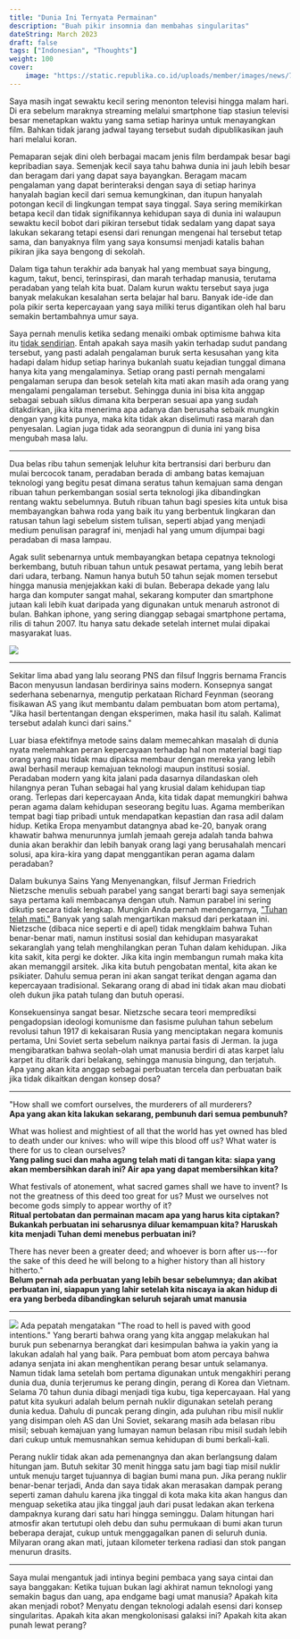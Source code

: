 ```yaml
---
title: "Dunia Ini Ternyata Permainan"
description: "Buah pikir insomnia dan membahas singularitas"
dateString: March 2023
draft: false
tags: ["Indonesian", "Thoughts"]
weight: 100
cover:
    image: "https://static.republika.co.id/uploads/member/images/news/7f5lbglpbx.jpg"
---
```

Saya masih ingat sewaktu kecil sering menonton televisi hingga malam hari. Di era sebelum maraknya streaming melalui smartphone tiap stasiun televisi besar menetapkan waktu yang sama setiap harinya untuk menayangkan film. Bahkan tidak jarang jadwal tayang tersebut sudah dipublikasikan jauh hari melalui koran.

Pemaparan sejak dini oleh berbagai macam jenis film berdampak besar bagi kepribadian saya. Semenjak kecil saya tahu bahwa dunia ini jauh lebih besar dan beragam dari yang dapat saya bayangkan. Beragam macam pengalaman yang dapat berinteraksi dengan saya di setiap harinya hanyalah bagian kecil dari semua kemungkinan, dan itupun hanyalah potongan kecil di lingkungan tempat saya tinggal. Saya sering memikirkan betapa kecil dan tidak signifikannya kehidupan saya di dunia ini walaupun sewaktu kecil bobot dari pikiran tersebut tidak sedalam yang dapat saya lakukan sekarang tetapi esensi dari renungan mengenai hal tersebut tetap sama, dan banyaknya film yang saya konsumsi menjadi katalis bahan pikiran jika saya bengong di sekolah.

Dalam tiga tahun terakhir ada banyak hal yang membuat saya bingung, kagum, takut, benci, terinspirasi, dan marah terhadap manusia, terutama peradaban yang telah kita buat. Dalam kurun waktu tersebut saya juga banyak melakukan kesalahan serta belajar hal baru. Banyak ide-ide dan pola pikir serta kepercayaan yang saya miliki terus digantikan oleh hal baru semakin bertambahnya umur saya.

Saya pernah menulis ketika sedang menaiki ombak optimisme bahwa kita itu [tidak sendirian](https://oatlayers.wordpress.com/2022/06/05/kamu-gak-sendirian-kok/). Entah apakah saya masih yakin terhadap sudut pandang tersebut, yang pasti adalah pengalaman buruk serta kesusahan yang kita hadapi dalam hidup setiap harinya bukanlah suatu kejadian tunggal dimana hanya kita yang mengalaminya. Setiap orang pasti pernah mengalami pengalaman serupa dan besok setelah kita mati akan masih ada orang yang mengalami pengalaman tersebut. Sehingga dunia ini bisa kita anggap sebagai sebuah siklus dimana kita berperan sesuai apa yang sudah ditakdirkan, jika kita menerima apa adanya dan berusaha sebaik mungkin dengan yang kita punya, maka kita tidak akan diselimuti rasa marah dan penyesalan. Lagian juga tidak ada seorangpun di dunia ini yang bisa mengubah masa lalu.

---
Dua belas ribu tahun semenjak leluhur kita bertransisi dari berburu dan mulai bercocok tanam, peradaban berada di ambang batas kemajuan teknologi yang begitu pesat dimana seratus tahun kemajuan sama dengan ribuan tahun perkembangan sosial serta teknologi jika dibandingkan rentang waktu sebelumnya. Butuh ribuan tahun bagi spesies kita untuk bisa membayangkan bahwa roda yang baik itu yang berbentuk lingkaran dan ratusan tahun lagi sebelum sistem tulisan, seperti abjad yang menjadi medium penulisan paragraf ini, menjadi hal yang umum dijumpai bagi peradaban di masa lampau. 

Agak sulit sebenarnya untuk membayangkan betapa cepatnya teknologi berkembang, butuh ribuan tahun untuk pesawat pertama, yang lebih berat dari udara, terbang. Namun hanya butuh 50 tahun sejak momen tersebut hingga manusia menjejakkan kaki di bulan. Beberapa dekade yang lalu harga dan komputer sangat mahal, sekarang komputer dan smartphone jutaan kali lebih kuat daripada yang digunakan untuk menaruh astronot di bulan. Bahkan iphone, yang sering dianggap sebagai smartphone pertama, rilis di tahun 2007. Itu hanya satu dekade setelah internet mulai dipakai masyarakat luas.

![](https://upload.wikimedia.org/wikipedia/commons/thumb/9/95/Tracy_Caldwell_Dyson_in_Cupola_ISS.jpg/800px-Tracy_Caldwell_Dyson_in_Cupola_ISS.jpg)

---
Sekitar lima abad yang lalu seorang PNS dan filsuf Inggris bernama Francis Bacon menyusun landasan berdirinya sains modern. Konsepnya sangat sederhana sebenarnya, mengutip perkataan Richard Feynman (seorang fisikawan AS yang ikut membantu dalam pembuatan bom atom pertama), "Jika hasil bertentangan dengan eksperimen, maka hasil itu salah. Kalimat tersebut adalah kunci dari sains."

Luar biasa efektifnya metode sains dalam memecahkan masalah di dunia nyata melemahkan peran kepercayaan terhadap hal non material bagi tiap orang yang mau tidak mau dipaksa membaur dengan mereka yang lebih awal berhasil meraup kemajuan teknologi maupun institusi sosial. Peradaban modern yang kita jalani pada dasarnya dilandaskan oleh hilangnya peran Tuhan sebagai hal yang krusial dalam kehidupan tiap orang. Terlepas dari kepercayaan Anda, kita tidak dapat memungkiri bahwa peran agama dalam kehidupan seseorang begitu luas. Agama memberikan tempat bagi tiap pribadi untuk mendapatkan kepastian dan rasa adil dalam hidup. Ketika Eropa menyambut datangnya abad ke-20, banyak orang khawatir bahwa menurunnya jumlah jemaah gereja adalah tanda bahwa dunia akan berakhir dan lebih banyak orang lagi yang berusahalah mencari solusi, apa kira-kira yang dapat menggantikan peran agama dalam peradaban?

Dalam bukunya Sains Yang Menyenangkan, filsuf Jerman Friedrich Nietzsche menulis sebuah parabel yang sangat berarti bagi saya semenjak saya pertama kali membacanya dengan utuh. Namun parabel ini sering dikutip secara tidak lengkap. Mungkin Anda pernah mendengarnya, ["Tuhan telah mati."](https://sourcebooks.fordham.edu/mod/nietzsche-madman.asp) Banyak yang salah mengartikan maksud dari perkataan ini. Nietzsche (dibaca nice seperti e di apel) tidak mengklaim bahwa Tuhan benar-benar mati, namun institusi sosial dan kehidupan masyarakat sekaranglah yang telah menghilangkan peran Tuhan dalam kehidupan. Jika kita sakit, kita pergi ke dokter. Jika kita ingin membangun rumah maka kita akan memanggil arsitek. Jika kita butuh pengobatan mental, kita akan ke psikiater. Dahulu semua peran ini akan sangat terikat dengan agama dan kepercayaan tradisional. Sekarang orang di abad ini tidak akan mau diobati oleh dukun jika patah tulang dan butuh operasi.

Konsekuensinya sangat besar. Nietzsche secara teori memprediksi pengadopsian ideologi komunisme dan fasisme puluhan tahun sebelum revolusi tahun 1917 di kekaisaran Rusia yang menciptakan negara komunis pertama, Uni Soviet serta sebelum naiknya partai fasis di Jerman. Ia juga mengibaratkan bahwa seolah-olah umat manusia berdiri di atas karpet lalu karpet itu ditarik dari belakang, sehingga manusia bingung, dan terjatuh. Apa yang akan kita anggap sebagai perbuatan tercela dan perbuatan baik jika tidak dikaitkan dengan konsep dosa?

---
"How shall we comfort ourselves, the murderers of all murderers?<br>
**Apa yang akan kita lakukan sekarang, pembunuh dari semua pembunuh?**

What was holiest and mightiest of all that the world has yet owned has bled to death under our knives: who will wipe this blood off us? What water is there for us to clean ourselves?<br>
**Yang paling suci dan maha agung telah mati di tangan kita: siapa yang akan membersihkan darah ini? Air apa yang dapat membersihkan kita?**

What festivals of atonement, what sacred games shall we have to invent? Is not the greatness of this deed too great for us? Must we ourselves not become gods simply to appear worthy of it?<br>
**Ritual pertobatan dan permainan macam apa yang harus kita ciptakan? Bukankah perbuatan ini seharusnya diluar kemampuan kita? Haruskah kita menjadi Tuhan demi menebus perbuatan ini?**

There has never been a greater deed; and whoever is born after us---for the sake of this deed he will belong to a higher history than all history hitherto."<br>
**Belum pernah ada perbuatan yang lebih besar sebelumnya; dan akibat perbuatan ini, siapapun yang lahir setelah kita niscaya ia akan hidup di era yang berbeda dibandingkan seluruh sejarah umat manusia**

---
![](https://upload.wikimedia.org/wikipedia/commons/1/16/Apollo_11_Launch_-_GPN-2000-000630.jpg)
Ada pepatah mengatakan "The road to hell is paved with good intentions." Yang berarti bahwa orang yang kita anggap melakukan hal buruk pun sebenarnya berangkat dari kesimpulan bahwa ia yakin yang ia lakukan adalah hal yang baik. Para pembuat bom atom percaya bahwa adanya senjata ini akan menghentikan perang besar untuk selamanya. Namun tidak lama setelah bom pertama digunakan untuk mengakhiri perang dunia dua, dunia terjerumus ke perang dingin, perang di Korea dan Vietnam. Selama 70 tahun dunia dibagi menjadi tiga kubu, tiga kepercayaan. Hal yang patut kita syukuri adalah belum pernah nuklir digunakan setelah perang dunia kedua. Dahulu di puncak perang dingin, ada puluhan ribu misil nuklir yang disimpan oleh AS dan Uni Soviet, sekarang masih ada belasan ribu misil; sebuah kemajuan yang lumayan namun belasan ribu misil sudah lebih dari cukup untuk memusnahkan semua kehidupan di bumi berkali-kali.

Perang nuklir tidak akan ada pemenangnya dan akan berlangsung dalam hitungan jam. Butuh sekitar 30 menit hingga satu jam bagi tiap misil nuklir untuk menuju target tujuannya di bagian bumi mana pun. Jika perang nuklir benar-benar terjadi, Anda dan saya tidak akan merasakan dampak perang seperti zaman dahulu karena jika tinggal di kota maka kita akan hangus dan menguap seketika atau jika tinggal jauh dari pusat ledakan akan terkena dampaknya kurang dari satu hari hingga seminggu. Dalam hitungan hari atmosfir akan tertutupi oleh debu dan suhu permukaan di bumi akan turun beberapa derajat, cukup untuk menggagalkan panen di seluruh dunia. Milyaran orang akan mati, jutaan kilometer terkena radiasi dan stok pangan menurun drasits.

---
Saya mulai mengantuk jadi intinya begini pembaca yang saya cintai dan saya banggakan: Ketika tujuan bukan lagi akhirat namun teknologi yang semakin bagus dan uang, apa endgame bagi umat manusia? Apakah kita akan menjadi robot? Menyatu dengan teknologi adalah esensi dari konsep singularitas. Apakah kita akan mengkolonisasi galaksi ini? Apakah kita akan punah lewat perang?

